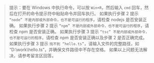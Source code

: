 ﻿
> 提示：要在 Windows 中执行命令，可以按 `Win+R`，然后输入 `cmd` 回车，然后在打开的命令提示符中粘贴命令并回车执行。
> 如果执行步骤 2 提示 `“node” 不是内部或外部命令，也不是可运行的程序`，请检查 nodejs 是否安装正确。
> 如果执行步骤 2 提示 `“npm” 不是内部或外部命令，也不是可运行的程序`，请检查 npm 是否安装正确。
> 如果执行步骤 3 提示 `“tsc” 不是内部或外部命令，也不是可运行的程序`，请检查 npm 是否安装正确以及步骤 2 是否正确完成。
> 如果执行步骤 3 提示 `找不到 “hello.ts”`，请输入文件的完整路径，如 “D:\work\hello.ts”，并确保文件路径中不存在空格。
> 如果以上问题无法解决，请参考留言区回答。
